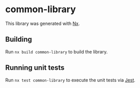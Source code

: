 # common-library

This library was generated with [Nx](https://nx.dev).

## Building

Run `nx build common-library` to build the library.

## Running unit tests

Run `nx test common-library` to execute the unit tests via [Jest](https://jestjs.io).
